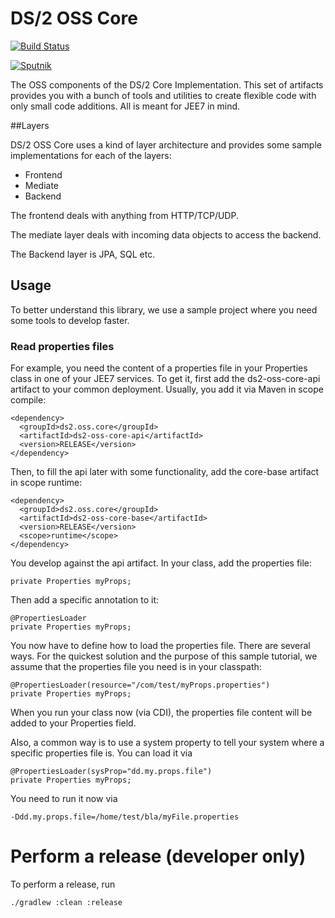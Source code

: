 # DS/2 OSS Core

[![Build Status](https://travis-ci.org/ds2/core.svg?branch=develop)](https://travis-ci.org/ds2/core)

[![Sputnik](https://sputnik.ci/conf/badge)](https://sputnik.ci/app#/builds/ds2/core)

The OSS components of the DS/2 Core Implementation. This set of artifacts provides you with a bunch of tools
and utilities to create flexible code with only small code additions. All is meant for JEE7 in mind.

##Layers

DS/2 OSS Core uses a kind of layer architecture and provides some sample implementations
for each of the layers:

* Frontend
* Mediate
* Backend

The frontend deals with anything from HTTP/TCP/UDP.

The mediate layer deals with incoming data objects to access the backend.

The Backend layer is JPA, SQL etc.

## Usage

To better understand this library, we use a sample project where you need some tools to develop faster.

### Read properties files

For example, you need the content of a properties file in your Properties class in one of your JEE7 services. To
get it, first add the ds2-oss-core-api artifact to your common deployment. Usually, you add it via Maven
in scope compile:

    <dependency>
      <groupId>ds2.oss.core</groupId>
      <artifactId>ds2-oss-core-api</artifactId>
      <version>RELEASE</version>
    </dependency>

Then, to fill the api later with some functionality, add the core-base artifact in scope runtime:

    <dependency>
      <groupId>ds2.oss.core</groupId>
      <artifactId>ds2-oss-core-base</artifactId>
      <version>RELEASE</version>
      <scope>runtime</scope>
    </dependency>

You develop against the api artifact. In your class, add the properties file:

    private Properties myProps;

Then add a specific annotation to it:

    @PropertiesLoader
    private Properties myProps;

You now have to define how to load the properties file. There are several ways. For the quickest solution and the
purpose of this sample tutorial, we assume that the properties file you need is in your classpath:

    @PropertiesLoader(resource="/com/test/myProps.properties")
    private Properties myProps;

When you run your class now (via CDI), the properties file content will be added to your Properties field.

Also, a common way is to use a system property to tell your system where a specific properties file is. You can
load it via

    @PropertiesLoader(sysProp="dd.my.props.file")
    private Properties myProps;

You need to run it now via

    -Ddd.my.props.file=/home/test/bla/myFile.properties

# Perform a release (developer only)

To perform a release, run

    ./gradlew :clean :release

